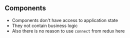 ## Components

- Components don't have access to application state
- They not contain business logic
- Also there is no reason to use `connect` from redux here
